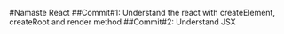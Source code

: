 #Namaste React
##Commit#1: Understand the react with createElement, createRoot and render method
##Commit#2: Understand JSX
